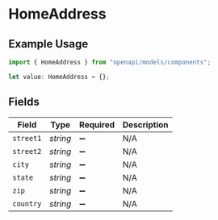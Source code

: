 # HomeAddress

## Example Usage

```typescript
import { HomeAddress } from "openapi/models/components";

let value: HomeAddress = {};
```

## Fields

| Field              | Type               | Required           | Description        |
| ------------------ | ------------------ | ------------------ | ------------------ |
| `street1`          | *string*           | :heavy_minus_sign: | N/A                |
| `street2`          | *string*           | :heavy_minus_sign: | N/A                |
| `city`             | *string*           | :heavy_minus_sign: | N/A                |
| `state`            | *string*           | :heavy_minus_sign: | N/A                |
| `zip`              | *string*           | :heavy_minus_sign: | N/A                |
| `country`          | *string*           | :heavy_minus_sign: | N/A                |